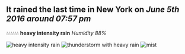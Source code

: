 ## It rained the last time in New York on *June 5th 2016 around 07:57 pm*
💧💧💧💧💧💧  **heavy intensity rain** *Humidity 88%*

![heavy intensity rain](http://openweathermap.org/img/w/10d.png) ![thunderstorm with heavy rain](http://openweathermap.org/img/w/11d.png) ![mist](http://openweathermap.org/img/w/50d.png)
